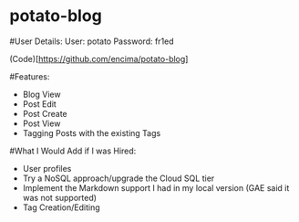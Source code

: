 potato-blog
===========

#User Details:
User: potato
Password: fr1ed

(Code)[https://github.com/encima/potato-blog]

#Features:
* Blog View
* Post Edit
* Post Create
* Post View
* Tagging Posts with the existing Tags

#What I Would Add if I was Hired:
* User profiles
* Try a NoSQL approach/upgrade the Cloud SQL tier
* Implement the Markdown support I had in my local version (GAE said it was not supported)
* Tag Creation/Editing